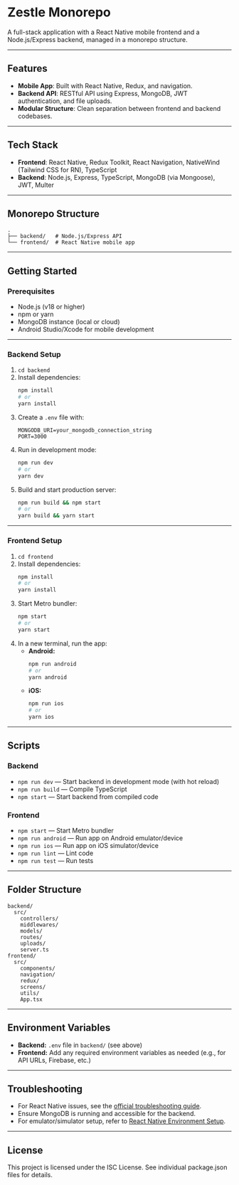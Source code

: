 # Zestle Monorepo

A full-stack application with a React Native mobile frontend and a Node.js/Express backend, managed in a monorepo structure.

---

## Features
- **Mobile App**: Built with React Native, Redux, and navigation.
- **Backend API**: RESTful API using Express, MongoDB, JWT authentication, and file uploads.
- **Modular Structure**: Clean separation between frontend and backend codebases.

---

## Tech Stack
- **Frontend**: React Native, Redux Toolkit, React Navigation, NativeWind (Tailwind CSS for RN), TypeScript
- **Backend**: Node.js, Express, TypeScript, MongoDB (via Mongoose), JWT, Multer

---

## Monorepo Structure
```
.
├── backend/   # Node.js/Express API
└── frontend/  # React Native mobile app
```

---

## Getting Started

### Prerequisites
- Node.js (v18 or higher)
- npm or yarn
- MongoDB instance (local or cloud)
- Android Studio/Xcode for mobile development

---

### Backend Setup
1. `cd backend`
2. Install dependencies:
   ```bash
   npm install
   # or
   yarn install
   ```
3. Create a `.env` file with:
   ```env
   MONGODB_URI=your_mongodb_connection_string
   PORT=3000
   ```
4. Run in development mode:
   ```bash
   npm run dev
   # or
   yarn dev
   ```
5. Build and start production server:
   ```bash
   npm run build && npm start
   # or
   yarn build && yarn start
   ```

---

### Frontend Setup
1. `cd frontend`
2. Install dependencies:
   ```bash
   npm install
   # or
   yarn install
   ```
3. Start Metro bundler:
   ```bash
   npm start
   # or
   yarn start
   ```
4. In a new terminal, run the app:
   - **Android:**
     ```bash
     npm run android
     # or
     yarn android
     ```
   - **iOS:**
     ```bash
     npm run ios
     # or
     yarn ios
     ```

---

## Scripts

### Backend
- `npm run dev` — Start backend in development mode (with hot reload)
- `npm run build` — Compile TypeScript
- `npm start` — Start backend from compiled code

### Frontend
- `npm start` — Start Metro bundler
- `npm run android` — Run app on Android emulator/device
- `npm run ios` — Run app on iOS simulator/device
- `npm run lint` — Lint code
- `npm run test` — Run tests

---

## Folder Structure
```
backend/
  src/
    controllers/
    middlewares/
    models/
    routes/
    uploads/
    server.ts
frontend/
  src/
    components/
    navigation/
    redux/
    screens/
    utils/
    App.tsx
```

---

## Environment Variables
- **Backend:** `.env` file in `backend/` (see above)
- **Frontend:** Add any required environment variables as needed (e.g., for API URLs, Firebase, etc.)

---

## Troubleshooting
- For React Native issues, see the [official troubleshooting guide](https://reactnative.dev/docs/troubleshooting).
- Ensure MongoDB is running and accessible for the backend.
- For emulator/simulator setup, refer to [React Native Environment Setup](https://reactnative.dev/docs/environment-setup).

---

## License

This project is licensed under the ISC License. See individual package.json files for details. 